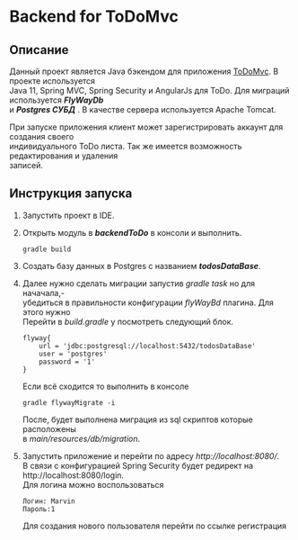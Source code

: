 # Backend for ToDoMvc
## Описание
Данный проект является Java бэкендом для приложения [ToDoMvc](http://todomvc.com/). В проекте используется  
Java 11, Spring MVC, Spring Security и AngularJs для ToDo. Для миграций используется ___FlyWayDb___  
и ___Postgres СУБД___ .  В качестве сервера используется  Apache Tomcat.

При запуске приложения клиент может зарегистрировать аккаунт для создания своего  
индивидуального ToDo листа. Так же имеется возможность редактирования и удаления  
записей.

## Инструкция запуска
1) Запустить проект в IDE.
2) Открыть модуль в ___backendToDo___ в консоли и выполнить. 
        
       gradle build
       
3) Cоздать базу данных в Postgres с названием ___todosDataBase___. 

4) Далее нужно сделать миграции запустив _gradle task_ но для начачала,-  
убедиться в правильности конфигурации _flyWayBd_ плагина. Для этого нужно  
Перейти в _build.gradle_ у посмотреть следующий блок.
      
       flyway{
           url = 'jdbc:postgresql://localhost:5432/todosDataBase'
           user = 'postgres'
           password = '1'
       }  
      Если всё сходится то выполнить в консоле 
      
       gradle flywayMigrate -i
       
      После, будет выполнена миграция из sql скриптов которые расположены  
      в _main/resources/db/migration_.

5) Запустить приложение и перейти по адресу _http://localhost:8080/_.  
В связи с конфигурацией Spring Security будет редирект на http://localhost:8080/login.  
Для логина можно воспользоваться 

       Логин: Marvin
       Пароль:1
       
     Для создания нового пользователя перейти по ссылке регистрация 
       
       
 
 
     